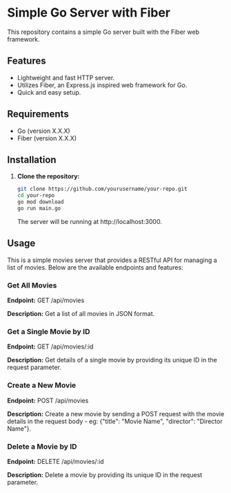 # Simple Go Server with Fiber

This repository contains a simple Go server built with the Fiber web framework.

## Features

- Lightweight and fast HTTP server.
- Utilizes Fiber, an Express.js inspired web framework for Go.
- Quick and easy setup.

## Requirements

- Go (version X.X.X)
- Fiber (version X.X.X)

## Installation

1. **Clone the repository:**

   ```bash
   git clone https://github.com/yourusername/your-repo.git
   cd your-repo
   go mod download
   go run main.go
   ```

   The server will be running at http://localhost:3000.

## Usage

This is a simple movies server that provides a RESTful API for managing a list of movies. Below are the available endpoints and features:

### Get All Movies

**Endpoint:**
GET /api/movies

**Description:**
Get a list of all movies in JSON format.

### Get a Single Movie by ID

**Endpoint:**
GET /api/movies/:id

**Description:**
Get details of a single movie by providing its unique ID in the request parameter.

### Create a New Movie

**Endpoint:**
POST /api/movies

**Description:**
Create a new movie by sending a POST request with the movie details in the request body - eg: {"title": "Movie Name", "director": "Director Name"}.

### Delete a Movie by ID

**Endpoint:**
DELETE /api/movies/:id

**Description:**
Delete a movie by providing its unique ID in the request parameter.
